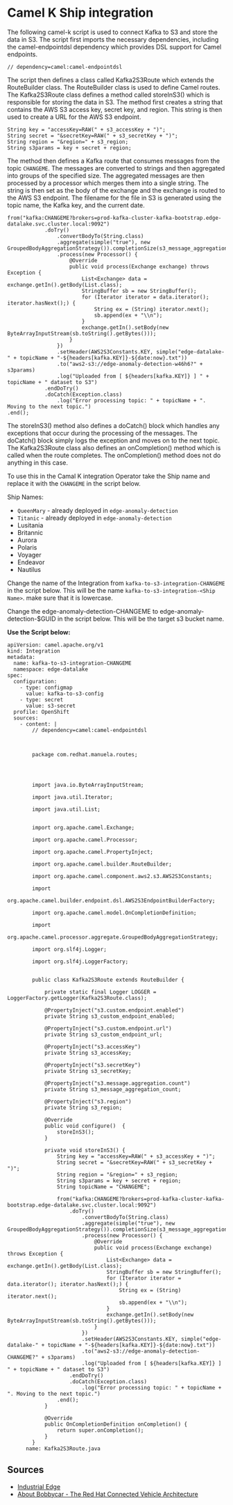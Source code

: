 # Camel K Ship integration 

The following camel-k script is used to connect Kafka to S3 and store the data in S3. The script first imports the necessary dependencies, including the camel-endpointdsl dependency which provides DSL support for Camel endpoints.
```
// dependency=camel:camel-endpointdsl
```
The script then defines a class called Kafka2S3Route which extends the RouteBuilder class. The RouteBuilder class is used to define Camel routes.
The Kafka2S3Route class defines a method called storeInS3() which is responsible for storing the data in S3. The method first creates a string that contains the AWS S3 access key, secret key, and region. This string is then used to create a URL for the AWS S3 endpoint.
```
String key = "accessKey=RAW(" + s3_accessKey + ")";
String secret = "&secretKey=RAW(" + s3_secretKey + ")";
String region = "&region=" + s3_region;
String s3params = key + secret + region;
```

The method then defines a Kafka route that consumes messages from the topic `CHANGEME`. The messages are converted to strings and then aggregated into groups of the specified size. The aggregated messages are then processed by a processor which merges them into a single string. The string is then set as the body of the exchange and the exchange is routed to the AWS S3 endpoint. The filename for the file in S3 is generated using the topic name, the Kafka key, and the current date.

```
from("kafka:CHANGEME?brokers=prod-kafka-cluster-kafka-bootstrap.edge-datalake.svc.cluster.local:9092")
            .doTry()
                .convertBodyTo(String.class)
                .aggregate(simple("true"), new GroupedBodyAggregationStrategy()).completionSize(s3_message_aggregation_count)
                .process(new Processor() {
                    @Override
                    public void process(Exchange exchange) throws Exception {
                        List<Exchange> data = exchange.getIn().getBody(List.class);
                        StringBuffer sb = new StringBuffer();
                        for (Iterator iterator = data.iterator(); iterator.hasNext();) {
                            String ex = (String) iterator.next();
                            sb.append(ex + "\\n");
                        }
                        exchange.getIn().setBody(new ByteArrayInputStream(sb.toString().getBytes()));
                    }
                })
                .setHeader(AWS2S3Constants.KEY, simple("edge-datalake-" + topicName + "-${headers[kafka.KEY]}-${date:now}.txt"))
                .to("aws2-s3://edge-anomaly-detection-w46h6?" + s3params)
                .log("Uploaded from [ ${headers[kafka.KEY]} ] " + topicName + " dataset to S3")
            .endDoTry()
            .doCatch(Exception.class)
                .log("Error processing topic: " + topicName + ". Moving to the next topic.")
.end();
```

The storeInS3() method also defines a doCatch() block which handles any exceptions that occur during the processing of the messages. The doCatch() block simply logs the exception and moves on to the next topic.
The Kafka2S3Route class also defines an onCompletion() method which is called when the route completes. The onCompletion() method does not do anything in this case.

To use this in the Camal K integration Operator take the Ship name and replace it with the `CHANGEME` in the script below.

Ship Names:
* `QueenMary` - already deployed in `edge-anomaly-detection`
* `Titanic` - already deployed in `edge-anomaly-detection`
*  Lusitania
*  Britannic
*  Aurora
*  Polaris
*  Voyager
*  Endeavor
*  Nautilus
  
Change the name of the Integration from `kafka-to-s3-integration-CHANGEME` in the script below. This will be the name `kafka-to-s3-integration-<Ship Name>`. make sure that it is lowercase.

Change the edge-anomaly-detection-CHANGEME to edge-anomaly-detection-$GUID in the script below. This will be the target s3 bucket name.


**Use the Script below:**
```
apiVersion: camel.apache.org/v1
kind: Integration
metadata:
  name: kafka-to-s3-integration-CHANGEME
  namespace: edge-datalake
spec:
  configuration:
    - type: configmap
      value: kafka-to-s3-config
    - type: secret
      value: s3-secret
  profile: OpenShift
  sources:
    - content: |
        // dependency=camel:camel-endpointdsl



        package com.redhat.manuela.routes;




        import java.io.ByteArrayInputStream;

        import java.util.Iterator;

        import java.util.List;


        import org.apache.camel.Exchange;

        import org.apache.camel.Processor;

        import org.apache.camel.PropertyInject;

        import org.apache.camel.builder.RouteBuilder;

        import org.apache.camel.component.aws2.s3.AWS2S3Constants;

        import
        org.apache.camel.builder.endpoint.dsl.AWS2S3EndpointBuilderFactory;

        import org.apache.camel.model.OnCompletionDefinition;

        import
        org.apache.camel.processor.aggregate.GroupedBodyAggregationStrategy;

        import org.slf4j.Logger;

        import org.slf4j.LoggerFactory;


        public class Kafka2S3Route extends RouteBuilder {

            private static final Logger LOGGER = LoggerFactory.getLogger(Kafka2S3Route.class);

            @PropertyInject("s3.custom.endpoint.enabled")
            private String s3_custom_endpoint_enabled;

            @PropertyInject("s3.custom.endpoint.url")
            private String s3_custom_endpoint_url;

            @PropertyInject("s3.accessKey")
            private String s3_accessKey;

            @PropertyInject("s3.secretKey")
            private String s3_secretKey;

            @PropertyInject("s3.message.aggregation.count")
            private String s3_message_aggregation_count;

            @PropertyInject("s3.region")
            private String s3_region;

            @Override
            public void configure()  {
                storeInS3();
            }

            private void storeInS3() {
                String key = "accessKey=RAW(" + s3_accessKey + ")";
                String secret = "&secretKey=RAW(" + s3_secretKey + ")";
                String region = "&region=" + s3_region;
                String s3params = key + secret + region;
                String topicName = "CHANGEME";

                from("kafka:CHANGEME?brokers=prod-kafka-cluster-kafka-bootstrap.edge-datalake.svc.cluster.local:9092")
                    .doTry()
                        .convertBodyTo(String.class)
                        .aggregate(simple("true"), new GroupedBodyAggregationStrategy()).completionSize(s3_message_aggregation_count)
                        .process(new Processor() {
                            @Override
                            public void process(Exchange exchange) throws Exception {
                                List<Exchange> data = exchange.getIn().getBody(List.class);
                                StringBuffer sb = new StringBuffer();
                                for (Iterator iterator = data.iterator(); iterator.hasNext();) {
                                    String ex = (String) iterator.next();
                                    sb.append(ex + "\\n");
                                }
                                exchange.getIn().setBody(new ByteArrayInputStream(sb.toString().getBytes()));
                            }
                        })
                        .setHeader(AWS2S3Constants.KEY, simple("edge-datalake-" + topicName + "-${headers[kafka.KEY]}-${date:now}.txt"))
                        .to("aws2-s3://edge-anomaly-detection-CHANGEME?" + s3params)
                        .log("Uploaded from [ ${headers[kafka.KEY]} ] " + topicName + " dataset to S3")
                    .endDoTry()
                    .doCatch(Exception.class)
                        .log("Error processing topic: " + topicName + ". Moving to the next topic.")
                .end();
            }

            @Override
            public OnCompletionDefinition onCompletion() {
                return super.onCompletion();
            }
        }
      name: Kafka2S3Route.java
```


## Sources
* [Industrial Edge](https://github.com/validatedpatterns/industrial-edge)
* [About Bobbycar - The Red Hat Connected Vehicle Architecture](https://github.com/sa-mw-dach/bobbycar)